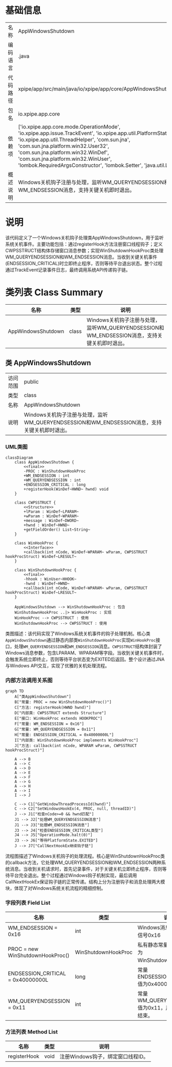 # 基础信息

|      |      |
|------|------|
| 名称 | AppWindowsShutdown |
| 编码语言 | .java |
| 代码路径 | xpipe/app/src/main/java/io/xpipe/app/core/AppWindowsShutdown.java |
| 包名 | io.xpipe.app.core |
| 依赖项 | ['io.xpipe.app.core.mode.OperationMode', 'io.xpipe.app.issue.TrackEvent', 'io.xpipe.app.util.PlatformState', 'io.xpipe.app.util.ThreadHelper', 'com.sun.jna', 'com.sun.jna.platform.win32.User32', 'com.sun.jna.platform.win32.WinDef', 'com.sun.jna.platform.win32.WinUser', 'lombok.RequiredArgsConstructor', 'lombok.Setter', 'java.util.List'] |
| 概述说明 | Windows关机钩子注册与处理，监听WM_QUERYENDSESSION和WM_ENDSESSION消息，支持关键关机即时退出。 |

# 说明

该代码定义了一个Windows关机钩子处理类AppWindowsShutdown，用于监听系统关机事件。主要功能包括：通过registerHook方法注册窗口线程钩子；定义CWPSSTRUCT结构体存储窗口消息参数；实现WinShutdownHookProc类处理WM_QUERYENDSESSION和WM_ENDSESSION消息。当收到关键关机事件(ENDSESSION_CRITICAL)时立即终止程序，否则等待平台退出状态。整个过程通过TrackEvent记录事件日志，最终调用系统API传递钩子链。

# 类列表 Class Summary

| 名称   | 类型  | 说明 |
|-------|------|-------------|
| AppWindowsShutdown | class | Windows关机钩子注册与处理，监听WM_QUERYENDSESSION和WM_ENDSESSION消息，支持关键关机即时退出。 |



## 类 AppWindowsShutdown

|      |      |
|------|------|
| 访问范围 | public |
| 类型 | class |
| 名称 | AppWindowsShutdown |
| 说明 | Windows关机钩子注册与处理，监听WM_QUERYENDSESSION和WM_ENDSESSION消息，支持关键关机即时退出。 |


### UML类图

```mermaid
classDiagram
    class AppWindowsShutdown {
        <<final>>
        -PROC : WinShutdownHookProc
        +WM_ENDSESSION : int
        +WM_QUERYENDSESSION : int
        +ENDSESSION_CRITICAL : long
        +registerHook(WinDef~HWND~ hwnd) void
    }

    class CWPSSTRUCT {
        <<Structure>>
        +lParam : WinDef~LPARAM~
        +wParam : WinDef~WPARAM~
        +message : WinDef~DWORD~
        +hwnd : WinDef~HWND~
        +getFieldOrder() List~String~
    }

    class WinHookProc {
        <<Interface>>
        +callback(int nCode, WinDef~WPARAM~ wParam, CWPSSTRUCT hookProcStruct) WinDef~LRESULT~
    }

    class WinShutdownHookProc {
        <<final>>
        -hhook : WinUser~HHOOK~
        -hwnd : WinDef~HWND~
        +callback(int nCode, WinDef~WPARAM~ wParam, CWPSSTRUCT hookProcStruct) WinDef~LRESULT~
    }

    AppWindowsShutdown --> WinShutdownHookProc : 包含
    WinShutdownHookProc ..|> WinHookProc : 实现
    WinHookProc --> CWPSSTRUCT : 使用
    WinShutdownHookProc --> CWPSSTRUCT : 使用
```

类图描述：该代码实现了Windows系统关机事件的钩子处理机制。核心类`AppWindowsShutdown`通过静态内部类`WinShutdownHookProc`实现`WinHookProc`接口，处理`WM_QUERYENDSESSION`和`WM_ENDSESSION`消息。`CWPSSTRUCT`结构体封装了Windows消息参数，包含LPARAM、WPARAM等字段。当收到关键关机事件时，会触发系统立即终止，否则等待平台状态变为EXITED后返回。整个设计通过JNA与Windows API交互，实现了优雅的关机处理流程。


### 内部方法调用关系图

```mermaid
graph TD
    A["类AppWindowsShutdown"]
    B["常量: PROC = new WinShutdownHookProc()"]
    C["方法: registerHook(HWND hwnd)"]
    D["内部类: CWPSSTRUCT extends Structure"]
    E["接口: WinHookProc extends HOOKPROC"]
    F["常量: WM_ENDSESSION = 0x16"]
    G["常量: WM_QUERYENDSESSION = 0x11"]
    H["常量: ENDSESSION_CRITICAL = 0x40000000L"]
    I["内部类: WinShutdownHookProc implements WinHookProc"]
    J["方法: callback(int nCode, WPARAM wParam, CWPSSTRUCT hookProcStruct)"]

    A --> B
    A --> C
    A --> D
    A --> E
    A --> F
    A --> G
    A --> H
    A --> I
    I --> J

    C --> C1["GetWindowThreadProcessId(hwnd)"]
    C --> C2["SetWindowsHookEx(4, PROC, null, threadID)"]
    J --> J1["检查nCode>=0 && hwnd匹配"]
    J1 --> J2["处理WM_QUERYENDSESSION消息"]
    J1 --> J3["处理WM_ENDSESSION消息"]
    J3 --> J4["检查ENDSESSION_CRITICAL类型"]
    J4 --> J5["OperationMode.halt(0)"]
    J3 --> J6["等待PlatformState.EXITED"]
    J --> J7["CallNextHookEx继续钩子链"]
```

流程图描述了Windows关机钩子的处理流程。核心是WinShutdownHookProc类的callback方法，它处理WM_QUERYENDSESSION和WM_ENDSESSION两种系统消息。当收到关机请求时，首先记录事件，对于关键关机立即终止程序，否则等待平台完全退出。整个过程通过Windows钩子机制实现，最后调用CallNextHookEx保证钩子链的正常传递。结构上分为注册钩子和消息处理两大模块，体现了对Windows系统关机流程的精细控制。

### 字段列表 Field List

| 名称  | 类型  | 说明 |
|-------|-------|------|
| WM_ENDSESSION = 0x16 | int | Windows消息：会话结束信号0x16 |
| PROC = new WinShutdownHookProc() | WinShutdownHookProc | 私有静态常量PROC，类型为WinShutdownHookProc。 |
| ENDSESSION_CRITICAL = 0x40000000L | long | 常量ENDSESSION_CRITICAL值为0x40000000L |
| WM_QUERYENDSESSION = 0x11 | int | 常量WM_QUERYENDSESSION值为0x11，用于查询会话结束。 |

### 方法列表 Method List

| 名称  | 类型  | 说明 |
|-------|-------|------|
| registerHook | void | 注册Windows钩子，绑定窗口线程ID。 |




